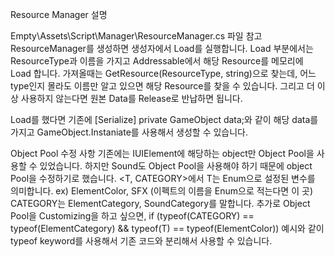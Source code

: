 Resource Manager 설명

Empty\Assets\Script\Manager\ResourceManager.cs 파일 참고
ResourceManager를 생성하면 생성자에서 Load를 실행합니다.
Load 부분에서는 ResourceType과 이름을 가지고 Addressable에서 해당 Resource를 메모리에 Load 합니다.
가져올때는 GetResource(ResourceType, string)으로 찾는데, 어느 type인지 몰라도 이름만 알고 있으면 해당 Resource를 찾을 수 있습니다.
그리고 더 이상 사용하지 않는다면 원본 Data를 Release로 반납하면 됩니다.

Load를 했다면 기존에 [Serialize] private GameObject data;와 같이 해당 data를 가지고 GameObject.Instaniate를 사용해서 생성할 수 있습니다.


Object Pool 수정 사항
기존에는 IUIElement에 해당하는 object만 Object Pool을 사용할 수 있었습니다.
하지만 Sound도 Object Pool을 사용해야 하기 때문에 object Pool을 수정하기로 했습니다. 
<T, CATEGORY>에서 T는 Enum으로 설정된 변수를 의미합니다. ex) ElementColor, SFX (이펙트의 이름을 Enum으로 적는다면 이 곳)
CATEGORY는 ElementCategory, SoundCategory를 말합니다.
추가로 Object Pool을 Customizing을 하고 싶으면, if (typeof(CATEGORY) == typeof(ElementCategory) && typeof(T) == typeof(ElementColor)) 예시와 같이
typeof keyword를 사용해서 기존 코드와 분리해서 사용할 수 있습니다.
